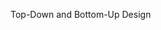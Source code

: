 <span id="title">Top-Down and Bottom-Up Design</span>

<div id="body">

<include src="what/unit-inParent-asPanel.md" boilerplate />

</div>